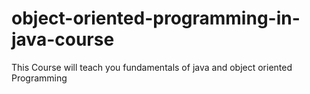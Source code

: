 # object-oriented-programming-in-java-course
This Course will teach you fundamentals of java and object oriented Programming
